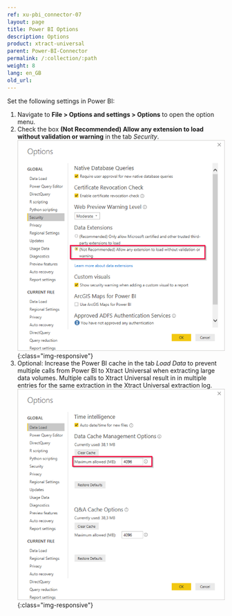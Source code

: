 ```yaml
---
ref: xu-pbi_connector-07
layout: page
title: Power BI Options
description: Options
product: xtract-universal
parent: Power-BI-Connector
permalink: /:collection/:path
weight: 8
lang: en_GB
old_url:
---
```


Set the following settings in Power BI:

1. Navigate to **File > Options and settings > Options** to open the option menu.
2. Check the box **(Not Recommended) Allow any extension to load without validation or warning** in the tab *Security*.<br>
![Power BI cache](/img/content/XU_PBI_PBI_Security.png){:class="img-responsive"}
3. Optional: Increase the Power BI cache in the tab *Load Data* to prevent multiple calls from Power BI to Xtract Universal when extracting large data volumes.
Multiple calls to Xtract Universal result in in multiple entries for the same extraction in the Xtract Universal extraction log.<br>
![Power BI cache](/img/content/XU_PBI_PBI_Cache.png){:class="img-responsive"}